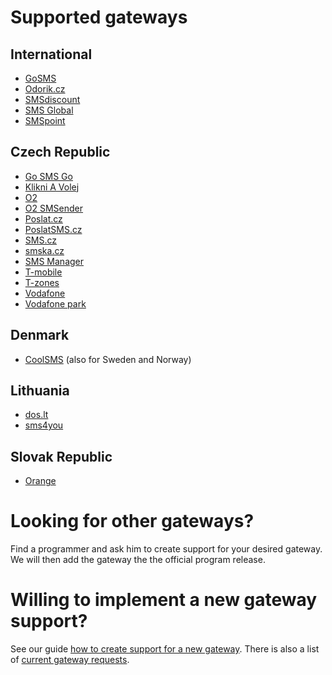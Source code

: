 # Supported gateways #

## International ##
  * [GoSMS](http://www.gosms.sk)
  * [Odorik.cz](http://www.odorik.cz/)
  * [SMSdiscount](http://www.smsdiscount.com)
  * [SMS Global](http://www.smsglobal.com/)
  * [SMSpoint](http://www.smspoint.co.uk)

## Czech Republic ##
  * [Go SMS Go](http://gosmsgo.cz/)
  * [Klikni A Volej](http://www.klikniavolej.cz/)
  * [O2](http://sms.1188.cz)
  * [O2 SMSender](https://smsender.cz.o2.com)
  * [Poslat.cz](http://www.poslat.cz/sms)
  * [PoslatSMS.cz](http://www.poslatsms.cz/)
  * [SMS.cz](http://sms.cz)
  * [smska.cz](http://www.smska.cz)
  * [SMS Manager](http://www.smsmanager.cz/)
  * [T-mobile](http://sms.t-zones.cz)
  * [T-zones](http://sms.t-zones.cz)
  * [Vodafone](http://www.vodafonesms.cz)
  * [Vodafone park](http://park.vodafone.cz/)

## Denmark ##
  * [CoolSMS](https://www.coolsms.dk) (also for Sweden and Norway)

## Lithuania ##
  * [dos.lt](http://www.dos.lt)
  * [sms4you](http://www.sms4you.lt)

## Slovak Republic ##
  * [Orange](https://www.orangeportal.sk)

# Looking for other gateways? #

Find a programmer and ask him to create support for your desired gateway. We will then add the gateway the the official program release.

# Willing to implement a new gateway support? #

See our guide [how to create support for a new gateway](GatewayHowto.md). There is also a list of [current gateway requests](http://code.google.com/p/esmska/issues/list?q=label:Type-Gateway).